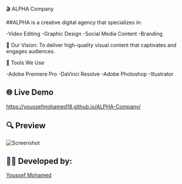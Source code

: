 🎬 ALPHA Company

##ALPHA is a creative digital agency that specializes in:

-Video Editing
-Graphic Design
-Social Media Content
-Branding

💼 Our Vision:
To deliver high-quality visual content that captivates and engages audiences.

🧰 Tools We Use

-Adobe Premiere Pro
-DaVinci Resolve
-Adobe Photoshop
-Illustrator

## 🌐 Live Demo
https://youssefmohamed18.github.io/ALPHA-Company/

## 🔍 Preview
![Screenshot]()

## 👨‍💻 Developed by:
[Youssef Mohamed](https://www.linkedin.com/in/youssef-mohamed00/)
